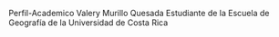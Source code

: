 Perfil-Academico
Valery Murillo Quesada
Estudiante de la Escuela de Geografía de la Universidad de Costa Rica
 

